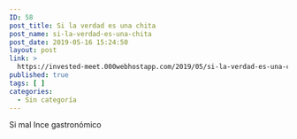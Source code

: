 ```yaml
---
ID: 58
post_title: Si la verdad es una chita
post_name: si-la-verdad-es-una-chita
post_date: 2019-05-16 15:24:50
layout: post
link: >
  https://invested-meet.000webhostapp.com/2019/05/si-la-verdad-es-una-chita
published: true
tags: [ ]
categories:
  - Sin categoría
---
```

Si mal Ince gastronómico
